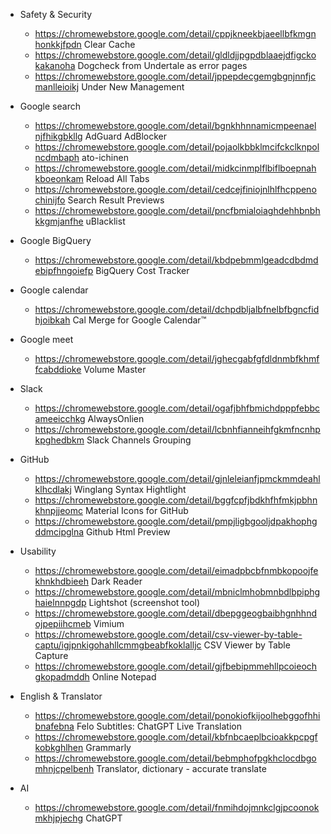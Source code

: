 - Safety & Security
    - https://chromewebstore.google.com/detail/cppjkneekbjaeellbfkmgnhonkkjfpdn Clear Cache
    - https://chromewebstore.google.com/detail/gldldjjpgpdblaaejdfigckokakanoha Dogcheck from Undertale as error pages
    - https://chromewebstore.google.com/detail/jppepdecgemgbgnjnnfjcmanlleioikj Under New Management

- Google search
    - https://chromewebstore.google.com/detail/bgnkhhnnamicmpeenaelnjfhikgbkllg AdGuard AdBlocker
    - https://chromewebstore.google.com/detail/pojaolkbbklmcifckclknpolncdmbaph ato-ichinen
    - https://chromewebstore.google.com/detail/midkcinmplflbiflboepnahkboeonkam Reload All Tabs
    - https://chromewebstore.google.com/detail/cedcejfiniojnlhlfhcppenochinijfo Search Result Previews
    - https://chromewebstore.google.com/detail/pncfbmialoiaghdehhbnbhkkgmjanfhe uBlacklist

- Google BigQuery
    - https://chromewebstore.google.com/detail/kbdpebmmlgeadcdbdmdebipfhngoiefp BigQuery Cost Tracker

- Google calendar
    - https://chromewebstore.google.com/detail/dchpdbljalbfnelbfbgncfidhjoibkah Cal Merge for Google Calendar™

- Google meet
    - https://chromewebstore.google.com/detail/jghecgabfgfdldnmbfkhmffcabddioke Volume Master

- Slack
    - https://chromewebstore.google.com/detail/ogafjbhfbmichdpppfebbcameeicchkg AlwaysOnlien
    - https://chromewebstore.google.com/detail/lcbnhfianneihfgkmfncnhpkpghedbkm Slack Channels Grouping

- GitHub
    - https://chromewebstore.google.com/detail/gjnleleianfjpmckmmdeahlklhcdlakj Winglang Syntax Hightlight
    - https://chromewebstore.google.com/detail/bggfcpfjbdkhfhfmkjpbhnkhnpjjeomc Material Icons for GitHub
    - https://chromewebstore.google.com/detail/pmpjligbgooljdpakhophgddmcipglna Github Html Preview

- Usability
    - https://chromewebstore.google.com/detail/eimadpbcbfnmbkopoojfekhnkhdbieeh Dark Reader
    - https://chromewebstore.google.com/detail/mbniclmhobmnbdlbpiphghaielnnpgdp Lightshot (screenshot tool)
    - https://chromewebstore.google.com/detail/dbepggeogbaibhgnhhndojpepiihcmeb Vimium
    - https://chromewebstore.google.com/detail/csv-viewer-by-table-captu/igjpnkigohahllcmmgbeabfkoklalljc CSV Viewer by Table Capture
    - https://chromewebstore.google.com/detail/gjfbebipmmehllpcoieochgkopadmddh Online Notepad

- English & Translator
    - https://chromewebstore.google.com/detail/ponokiofkijoolhebggofhhibnafebna Felo Subtitles: ChatGPT Live Translation
    - https://chromewebstore.google.com/detail/kbfnbcaeplbcioakkpcpgfkobkghlhen Grammarly
    - https://chromewebstore.google.com/detail/bebmphofpgkhclocdbgomhnjcpelbenh Translator, dictionary - accurate translate

- AI 
    - https://chromewebstore.google.com/detail/fnmihdojmnkclgjpcoonokmkhjpjechg ChatGPT


